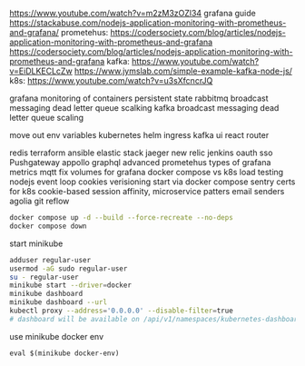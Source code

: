 https://www.youtube.com/watch?v=m2zM3zOZl34
grafana guide https://stackabuse.com/nodejs-application-monitoring-with-prometheus-and-grafana/
prometehus: https://codersociety.com/blog/articles/nodejs-application-monitoring-with-prometheus-and-grafana
https://codersociety.com/blog/articles/nodejs-application-monitoring-with-prometheus-and-grafana
kafka: https://www.youtube.com/watch?v=EiDLKECLcZw https://www.jymslab.com/simple-example-kafka-node-js/
k8s: https://www.youtube.com/watch?v=u3sXfcncrJQ

grafana monitoring of containers
persistent state
rabbitmq
    broadcast messaging
    dead letter queue
    scalking
kafka
    broadcast messaging
    dead letter queue
    scaling

move out env variables
kubernetes
helm
ingress
kafka ui
react router

redis
terraform
ansible
elastic stack
jaeger
new relic
jenkins
oauth
sso
Pushgateway
appollo graphql
advanced prometehus
types of grafana metrics
mqtt
fix volumes for grafana
docker compose vs k8s
load testing
nodejs event loop
cookies
verisioning
start via docker compose
sentry
certs for k8s
cookie-based session affinity,
microservice patters
email senders
agolia
git reflow


```bash
docker compose up -d --build --force-recreate --no-deps
docker compose down
```

start minikube

```bash
adduser regular-user
usermod -aG sudo regular-user
su - regular-user
minikube start --driver=docker
minikube dashboard
minikube dashboard --url
kubectl proxy --address='0.0.0.0' --disable-filter=true
# dashboard will be available on /api/v1/namespaces/kubernetes-dashboard/services/http:kubernetes-dashboard:/proxy
```

use minikube docker env

```
eval $(minikube docker-env)
```